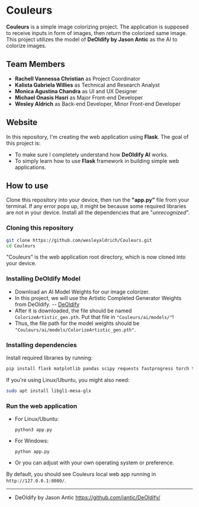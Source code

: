 # Couleurs
  **Couleurs** is a simple image colorizing project. The application is supposed to receive inputs in form of images, then return the colorized same image.
  This project utilizes the model of **DeOldify by Jason Antic** as the AI to colorize images.

## Team Members
 - **Rachell Vannessa Christian** as Project Coordinator
 - **Kalista Gabriela Willies** as Technical and Research Analyst
 - **Monica Agustina Chandra** as UI and UX Designer
 - **Michael Onasis Hasri** as Major Front-end Developer
 - **Wesley Aldrich** as Back-end Developer, Minor Front-end Developer

## Website
 In this repository, I'm creating the web application using **Flask**. The goal of this project is:
 - To make sure I completely understand how **DeOldify AI** works.
 - To simply learn how to use **Flask** framework in building simple web applications.

## How to use
  Clone this repository into your device, then run the **"app.py"** file from your terminal.
  If any error pops up, it might be because some required libraries are not in your device.
  Install all the dependencies that are "_unrecognized_".

### Cloning this repository
``` bash
git clone https://github.com/wesleyaldrich/Couleurs.git
cd Couleurs
```
"Couleurs" is the web application root directory, which is now cloned into your device.

### Installing DeOldify Model
- Download an AI Model Weights for our image colorizer.
- In this project, we will use the Artistic Completed Generator Weights from DeOldify.
  -- [DeOldify](https://data.deepai.org/deoldify/ColorizeArtistic_gen.pth)
- After it is downloaded, the file should be named `ColorizeArtistic_gen.pth`. Put that file in `"Couleurs/ai/models/"`!
- Thus, the file path for the model weights should be `"Couleurs/ai/models/ColorizeArtistic_gen.pth"`.

### Installing dependencies
Install required libraries by running:
``` bash
pip install flask matplotlib pandas scipy requests fastprogress torch torchvision opencv-python ffmpeg yt_dlp ipython
```

If you're using Linux/Ubuntu, you might also need:
``` bash
sudo apt install libgl1-mesa-glx
```

### Run the web application
- For Linux/Ubuntu:
  ```
  python3 app.py
  ```
- For Windows:
  ```
  python app.py
  ```
- Or you can adjust with your own operating system or preference.

By default, you should see Couleurs local web app running in `http://127.0.0.1:8080/`.

---

- DeOldify by Jason Antic
  https://github.com/jantic/DeOldify/
